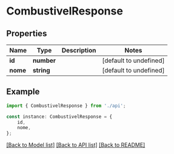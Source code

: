 # CombustivelResponse


## Properties

Name | Type | Description | Notes
------------ | ------------- | ------------- | -------------
**id** | **number** |  | [default to undefined]
**nome** | **string** |  | [default to undefined]

## Example

```typescript
import { CombustivelResponse } from './api';

const instance: CombustivelResponse = {
    id,
    nome,
};
```

[[Back to Model list]](../README.md#documentation-for-models) [[Back to API list]](../README.md#documentation-for-api-endpoints) [[Back to README]](../README.md)
